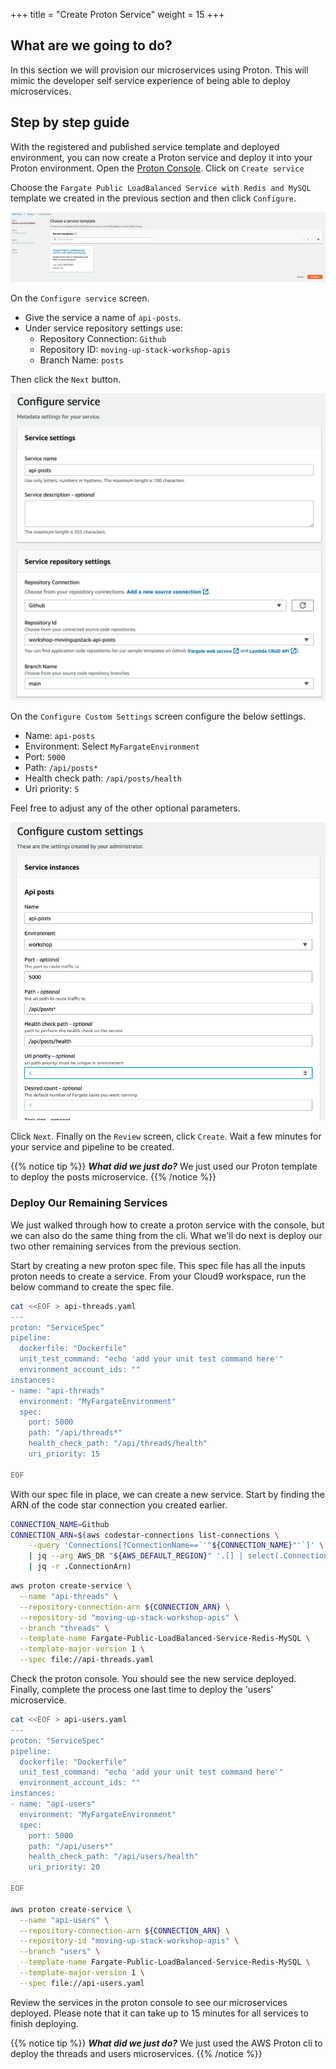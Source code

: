 +++
title = "Create Proton Service"
weight = 15
+++

## What are we going to do?
In this section we will provision our microservices using Proton.
This will mimic the developer self service experience of being able to deploy microservices.
## Step by step guide

With the registered and published service template and deployed environment, you can now create a Proton service and deploy it into your Proton environment.
Open the [Proton Console](https://console.aws.amazon.com/proton/home#/services).
Click on ```Create service```

Choose the ```Fargate Public LoadBalanced Service with Redis and MySQL``` template we created in the previous section and then click ```Configure```.

![ProtonServiceTemplate](images/15_service-template.png)

On the ```Configure service``` screen.
 - Give the service a name of ```api-posts```.
 - Under service repository settings use:
    - Repository Connection: ```Github```
    - Repository ID: ```moving-up-stack-workshop-apis```
    - Branch Name: ```posts```


Then click the ```Next``` button.

![ConfigureEnvironment](images/15_configure-service.png?width=50pc)

On the ```Configure Custom Settings``` screen configure the below settings. 
- Name: ```api-posts```
- Environment: Select ```MyFargateEnvironment```
- Port: `5000`
- Path: `/api/posts*`
- Health check path: `/api/posts/health`
- Uri priority: `5`

Feel free to adjust any of the other optional parameters. 

![CustomEnvironment](images/15_service_custom.png)

Click ```Next```. 
Finally on the ```Review``` screen, click ```Create```.
Wait a few minutes for your service and pipeline to be created.

{{% notice tip %}}
***What did we just do?***
We just used our Proton template to deploy the posts microservice.
{{% /notice %}}

### Deploy Our Remaining Services

We just walked through how to create a proton service with the console, but we can also do the same thing from the cli. 
What we'll do next is deploy our two other remaining services from the previous section. 

Start by creating a new proton spec file.
This spec file has all the inputs proton needs to create a service.
From your Cloud9 workspace, run the below command to create the spec file.


```bash
cat <<EOF > api-threads.yaml
---
proton: "ServiceSpec"
pipeline:
  dockerfile: "Dockerfile"
  unit_test_command: "echo 'add your unit test command here'"
  environment_account_ids: ""
instances:
- name: "api-threads"
  environment: "MyFargateEnvironment"
  spec:
    port: 5000
    path: "/api/threads*"
    health_check_path: "/api/threads/health"
    uri_priority: 15

EOF
```

With our spec file in place, we can create a new service. 
Start by finding the ARN of the code star connection you created earlier. 

```bash
CONNECTION_NAME=Github
CONNECTION_ARN=$(aws codestar-connections list-connections \
	--query 'Connections[?ConnectionName==`'"${CONNECTION_NAME}"'`]' \
	| jq --arg AWS_DR "${AWS_DEFAULT_REGION}" '.[] | select(.ConnectionArn | contains($AWS_DR))' \
	| jq -r .ConnectionArn)
```

```bash
aws proton create-service \
  --name "api-threads" \
  --repository-connection-arn ${CONNECTION_ARN} \
  --repository-id "moving-up-stack-workshop-apis" \
  --branch "threads" \
  --template-name Fargate-Public-LoadBalanced-Service-Redis-MySQL \
  --template-major-version 1 \
  --spec file://api-threads.yaml
```

Check the proton console. 
You should see the new service deployed. 
Finally, complete the process one last time to deploy the 'users' microservice.

```bash
cat <<EOF > api-users.yaml
---
proton: "ServiceSpec"
pipeline:
  dockerfile: "Dockerfile"
  unit_test_command: "echo 'add your unit test command here'"
  environment_account_ids: ""
instances:
- name: "api-users"
  environment: "MyFargateEnvironment"
  spec:
    port: 5000
    path: "/api/users*"
    health_check_path: "/api/users/health"
    uri_priority: 20

EOF

aws proton create-service \
  --name "api-users" \
  --repository-connection-arn ${CONNECTION_ARN} \
  --repository-id "moving-up-stack-workshop-apis" \
  --branch "users" \
  --template-name Fargate-Public-LoadBalanced-Service-Redis-MySQL \
  --template-major-version 1 \
  --spec file://api-users.yaml
```

Review the services in the proton console to see our microservices deployed.
Please note that it can take up to 15 minutes for all services to finish deploying. 

{{% notice tip %}}
***What did we just do?***
We just used the AWS Proton cli to deploy the threads and users microservices.
{{% /notice %}}